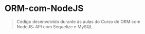 # ORM-com-NodeJS

 > Código desenvolvido durante às aulas do Curso de
ORM com NodeJS: API com Sequelize e MySQL
